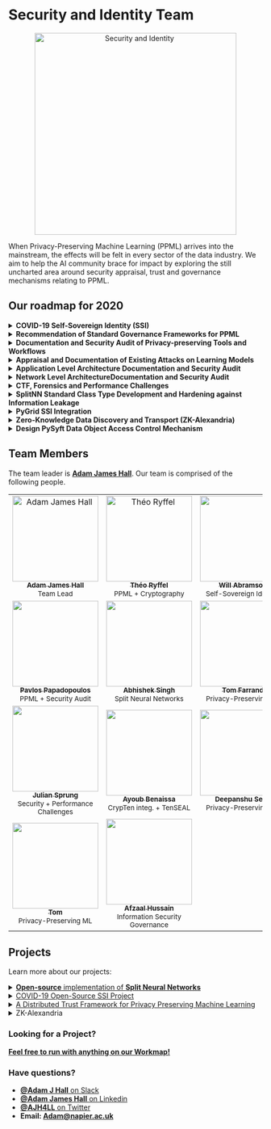 # Security and Identity Team

<p align="center">
<img src="images/venn.png" alt="Security and Identity" width="400"/>
</p>



When Privacy-Preserving Machine Learning (PPML) arrives into the mainstream, the effects will be felt in every sector of the data industry. We aim to help the AI community brace for impact by exploring the still uncharted area around security appraisal, trust and governance mechanisms relating to PPML.

## Our roadmap for 2020

<details><summary><b>COVID-19 Self-Sovereign Identity (SSI)</b></summary>
<p>
We aim to create free education and tools aimed at onboarding COVID app developers into working with self-sovereign identity (SSI) principles:

- We are working with the writing team to create free education around SSI.
- We are working on a branch of Opus, which will extend Opus with full SSI credential creation, issuance, verification and revocation functionality. This will ultimately allow Opus to provide SSO services upon the receipt of valid proofs from a user relating to that particular identity; no further information is required.
- We are working with the Sovrin foundation as a greater community on establishing credential and governance standards for dealing with the swathes of data surrounding COVID. We are building standard tooling for working with the established data types.

<a href="./projects/COVID-SSI/COVID-SSI.md">An overview of this project can be seen here.</a>
</p>
</details>

<details><summary><b>Recommendation of Standard Governance Frameworks for PPML</b></summary><p>
Governance models are important because they bridge the gap between what is possible and what is legislatively justifiable. Businesses need to know why PPML is important, why it's going to save them resources in information security management and, most importantly, how they can justify it to their auditor. To this end we are working on recommendations and documenation around the following:<br><br>

- Recommendation of incident response standard guidelines concerning PPML security incidents<br>
- Exploring appropriate design ethics for privacy-preserving systems<br>
- Exploring PPML feasability with respect to existing legislative requirements (GDPR, HIPAA)<br>
- PPML Risk Management Exploration and Documentation<br>
- Integration and assimilation with existing InfoSec Standards (ISO 27000, NIST)<br>
- Recommendation of Standard PPML Security<br>
</p>
</details>

<details><summary><b>Documentation and Security Audit of Privacy-preserving Tools and Workflows</b></summary><p>

There are existing tools and workflows in PySyft which have never been used in industry. It's our obligation before recommending the use of these tools to first explore them with a sceptical eye. Under this objective, we develop documentation surrounding tools including their known applications, privacy and security constraints and resource constraints. We are exploring tools under the following taxonomical branches:

- PPML Differential Privacy Mechanisms <br>
- PPML Cryptographic mechanisms <br>
- PPML through Distribution of Information Assets
- Distributed Identity and Trust Mechanisms for PPML
</p>

</details>

<details><summary><b>Appraisal and Documentation of Existing Attacks on Learning Models</b></summary>
<p>

Privacy-preserving techniques distribute computation in order to ensure that data remains in the control of the owner while learning takes place. However, architectures distributed amongst multiple agents introduce an entirely new set of security and trust complications. These include data poisoning and model theft.

We work on documenting and creating free education materials for attacks on AI applications. We do this with the intention of raising awareness amongst the community who are implementing applications, In turn this should encourage best practices.
<p>
</details>


<details><summary><b>Application Level Architecture Documentation and Security Audit</b></summary>

We will be working with the Syft team, Web and Mobile team and the PyGrid team to create architecture documentation and monitor dependencies for vulnerabilities and apply recommended information governance systems.  
</details>

<details><summary><b>Network Level ArchitectureDocumentation and Security Audit </b></summary>

We perform security audit on live hosts running Grid services as well as demonstrate leakage network captures on post-mortem data. We use these experiments to monitor for leakage in the OM stack and provide ammunition for forensics or CTF challenges.

</details>

<details><summary><b>CTF, Forensics and Performance Challenges</b></summary>

We aim to organise events around breaking and improving upon our tools. These fall under the following categories:

- Live CTF network-based Attacks
- Forensics Challenges
- Bug-bounties
- Performance Optimisation Challenges
</details>

<details><summary><b>SplitNN Standard Class Type Development and Hardening against Information Leakage</b></summary>

Traditionally, PySyft has been used to facilitate federated learning. However, we can also leverage the tools included in this framework to implement distributed neural networks. These allow for researchers to process data held remotely and compute predictions in a radically decentralised way. First introduced by MIT in December 2018, SplitNNs represent a brand new architectural mechanic for privacy-preserving ML researchers to play with. <b> We have built the worlds first fully open-source implementation of Split Neural Networks. </b>

While SplitNNs are an interesting architectural development, they are far from being a secure distributed learning method. The issues here are documented in <b><a href="documentation/tools/DoIA/SplitNN/VulnA.pdf">vulnerability A </a></b> and <b><a href="documentation/tools/DoIA/SplitNN/VulnB.pdf"> vulnerability B</a></b>. We are currently working on methods to counter these vulnerabilities.

</details>

<details><summary><b>PyGrid SSI Integration</b></summary>

We aim to use Hyperledger Aries as a mechanism to facilitate trust in PyGrid. More details to come.

</details>

<details><summary><b>Zero-Knowledge Data Discovery and Transport (ZK-Alexandria)</b></summary>

##### <u>Get in touch if you'd like to know more about this project!</u>

<img src="images/200.gif" alt="ZK-Alexandria" width="300"/>

</details>

<details><summary><b>Design PySyft Data Object Access Control Mechanism</b></summary>
We will be working with the PySyft team to desing an implement an object access management system.  
</details>





## Team Members

The team leader is [**Adam James Hall**](https://github.com/H4LL). Our team is comprised of the following people.

<table>
  <tr>
    <td align="center">
      <a href="https://github.com/H4LL">
        <img src="https://avatars1.githubusercontent.com/u/46713492?s=240" width="170px;" alt="Adam James Hall">
        <br /><sub><b>Adam James Hall</b></sub></a><br />
        <sub>Team Lead</sub>
      </a>
    </td>
    <td align="center">
      <a href="https://github.com/LaRiffle">
        <img src="https://avatars3.githubusercontent.com/u/12446521?s=240" width="170px;" alt="Théo Ryffel">
        <br /><sub><b>Théo Ryffel</b></sub></a><br />
        <sub>PPML + Cryptography</sub>
      </a>
    </td>
    <td align="center">
      <a href="https://github.com/wip-abramson">
        <img src="https://avatars1.githubusercontent.com/u/18055112?s=460&u=8542a349dfdd82110c7c66f8168f6236337b646a&v=4" width="170px;" alt="">
        <br /><sub><b>Will Abramson</b></sub></a><br />
        <sub>Self-Sovereign Identity</sub>
      </a>
    </td>
  </tr>
  <tr>
  <td align="center">
    <a href="https://github.com/pavlos-p">
      <img src="https://avatars0.githubusercontent.com/u/44439128?s=460&u=eb02441a2d6cfd14d47d7afb13847a60c6e531ba&v=4" width="170px;" alt="">
      <br /><sub><b>Pavlos Papadopoulos</b></sub></a><br />
      <sub>PPML + Security Audit</sub>
    </a>
  </td>
    <td align="center">
      <a href="https://github.com/tremblerz">
        <img src="https://avatars3.githubusercontent.com/u/10557215?s=460&u=c7601df5ccc1ded707d8d05aa161c1a9fb39c604&v=4" width="170px;" alt="">
        <br /><sub><b>Abhishek Singh</b></sub></a><br />
        <sub>Split Neural Networks</sub>
      </a>
    </td>
    <td align="center">
      <a href="https://github.com/FarrandTom">
        <img src="https://avatars3.githubusercontent.com/u/33008723?s=460&u=96c52f512622acdb4ab4b7396e348c45bdcbfe28&v=4" width="170px;" alt="">
        <br /><sub><b>Tom Farrand</b></sub></a><br />
        <sub>Privacy-Preserving ML</sub>
      </a>
    </td>
  </tr>
  <tr>    
  <td align="center">
        <a href="https://github.com/JulianSprung">
          <img src="https://avatars3.githubusercontent.com/u/36044639?s=460&u=e2cfedf5c7282096990b214d8f021d5f56145245&v=4" width="170px;" alt="">
          <br /><sub><b>Julian Sprung</b></sub></a><br />
          <sub>Security + Performance Challenges</sub>
        </a>
      </td>
  <td align="center">
    <a href="https://github.com/youben11">
      <img src="https://avatars0.githubusercontent.com/u/21220087?s=240" width="170px;" alt="">
      <br /><sub><b>Ayoub Benaissa</b></sub></a><br />
      <sub>CrypTen integ. + TenSEAL</sub>
    </a>
  </td>
    <td align="center">
      <a href="https://github.com/setiadeepanshu">
        <img src="https://avatars3.githubusercontent.com/u/13046972?s=460&u=ae6b5b6b64a1baead6a6490c0b605290062a857e&v=4" width="170px;" alt="">
        <br /><sub><b>Deepanshu Setia</b></sub></a><br />
        <sub>Privacy-Preserving ML</sub>
      </a>
    </td>
  </tr>  
  <tr>
  <td align="center">
    <a href="https://github.com/ttitcombe">
      <img src="https://avatars0.githubusercontent.com/u/32938439?s=460&u=0087d99ceab10ba55b055a8ce3f722dac6829b24&v=4" width="170px;" alt="">
      <br /><sub><b>Tom</b></sub></a><br />
      <sub>Privacy-Preserving ML</sub>
    </a>
  </td>
  <td align="center">
    <a href="https://github.com/40415056">
      <img src="https://avatars3.githubusercontent.com/u/47462996?s=460&u=e2507ee0bbcaaf0a75fdf5792856607756c69edc&v=4" width="170px;" alt="">
      <br /><sub><b>Afzaal Hussain</b></sub></a><br />
      <sub>Information Security Governance</sub>
    </a>
  </td>
  </tr>
</table>

## Projects

Learn more about our projects:

<details><summary><a href="https://github.com/OpenMined/PySyft/tree/master/examples/tutorials/advanced/split_neural_network"><b>Open-source</b> implementation of <b>Split Neural Networks</b> </a></summary>
</details>
<details><summary><a href="./projects/COVID-SSI/COVID-SSI.md">COVID-19 Open-Source SSI Project</a></summary>
</details>
<details><summary><a href="https://github.com/OpenMined/aries-fl">A Distributed Trust Framework for Privacy Preserving Machine Learning</a></summary>
</details>
<details><summary>ZK-Alexandria</summary>
<p>
More coming soon...
</p>
</details>


<!-- ## Weekly Meetings

We have weekly meetings that are currently private, [but we take detailed notes for each meeting](./meetings). Here you can will find our weekly status updates: where each member of our team has recorded what they worked on the previous week and what they plan to work on in the upcoming week. -->

<!-- ## Contact

### Want to join?

If you're already a contributor to PySyft, and if you're interested to to work on crypto related use cases, you should definitely join us!

*[Apply to the crypto team!](https://docs.google.com/forms/d/1T6MJ21V1lb7aEr4ilZOTYQXzxXP6KbpLumZVmTZMSuY/edit)* -->

### Looking for a Project?

<b><a href="workmap.pdf"> Feel free to run with anything on our Workmap!</a></b>

### Have questions?
- [**@Adam J Hall** on Slack](https://app.slack.com/client/T6963A864/C69RB18LA/user_profile/UFQ4YUPMJ)
- [**@Adam James Hall** on Linkedin](https://www.linkedin.com/in/adam-james-hall-1b0229113/)
- [**@AJH4LL** on Twitter](https://twitter.com/AJH4LL)
- <b>Email: Adam@napier.ac.uk </b>

